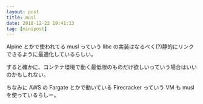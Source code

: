 ```yaml
---
layout: post
title: musl
date: 2018-12-22 19:41:13
tag: [minipost]
---
```


Alpine とかで使われてる musl っていう libc の実装はなるべく(?)静的にリンクできるように最適化しているらしい。

すると確かに、コンテナ環境で動く最低限のものだけ欲しいっていう場合はいいのかもしれない。

ちなみに AWS の Fargate とかで動いている Firecracker っていう VM も musl を使っているらしー。
